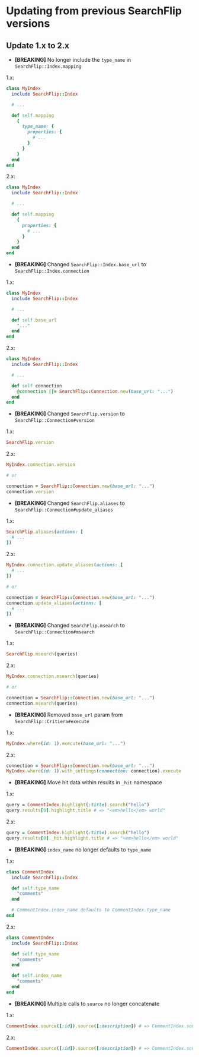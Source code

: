 
# Updating from previous SearchFlip versions

## Update 1.x to 2.x

* **[BREAKING]** No longer include the `type_name` in `SearchFlip::Index.mapping`

1.x:

```ruby
class MyIndex
  include SearchFlip::Index

  # ...

  def self.mapping
    {
      type_name: {
        properties: {
          # ...
        }
      }
    }
  end
end
```

2.x:

```ruby
class MyIndex
  include SearchFlip::Index

  # ...

  def self.mapping
    {
      properties: {
        # ...
      }
    }
  end
end
```

* **[BREAKING]** Changed `SearchFlip::Index.base_url` to `SearchFlip::Index.connection`

1.x:

```ruby
class MyIndex
  include SearchFlip::Index

  # ...

  def self.base_url
    "..."
  end
end
```

2.x:

```ruby
class MyIndex
  include SearchFlip::Index

  # ...

  def self connection
    @connection ||= SearchFlip::Connection.new(base_url: "...")
  end
end
```

* **[BREAKING]** Changed `SearchFlip.version` to `SearchFlip::Connection#version`

1.x:

```ruby
SearchFlip.version
```

2.x:

```ruby
MyIndex.connection.version

# or

connection = SearchFlip::Connection.new(base_url: "...")
connection.version
```

* **[BREAKING]** Changed `SearchFlip.aliases` to `SearchFlip::Connection#update_aliases`

1.x:

```ruby
SearchFlip.aliases(actions: [
  # ...
])
```

2.x:

```ruby
MyIndex.connection.update_aliases(actions: [
  # ...
])

# or

connection = SearchFlip::Connection.new(base_url: "...")
connection.update_aliases(actions: [
  # ...
])
```

* **[BREAKING]** Changed `SearchFlip.msearch` to `SearchFlip::Connection#msearch`

1.x:

```ruby
SearchFlip.msearch(queries)
```

2.x:

```ruby
MyIndex.connection.msearch(queries)

# or

connection = SearchFlip::Connection.new(base_url: "...")
connection.msearch(queries)
```

* **[BREAKING]** Removed `base_url` param from `SearchFlip::Critiera#execute`

1.x:

```ruby
MyIndex.where(id: 1).execute(base_url: "...")
```

2.x:

```ruby
connection = SearchFlip::Connection.new(base_url: "...")
MyIndex.where(id: 1).with_settings(connection: connection).execute
```

* **[BREAKING]** Move hit data within results in `_hit` namespace

1.x:

```ruby
query = CommentIndex.highlight(:title).search("hello")
query.results[0].highlight.title # => "<em>hello</em> world"
```

2.x:

```ruby
query = CommentIndex.highlight(:title).search("hello")
query.results[0]._hit.highlight.title # => "<em>hello</em> world"
```

* **[BREAKING]** `index_name` no longer defaults to `type_name`

1.x:

```ruby
class CommentIndex
  include SearchFlip::Index

  def self.type_name
    "comments"
  end

  # CommentIndex.index_name defaults to CommentIndex.type_name
end
```

2.x:

```ruby
class CommentIndex
  include SearchFlip::Index

  def self.type_name
    "comments"
  end

  def self.index_name
    "comments"
  end
end
```

* **[BREAKING]** Multiple calls to `source` no longer concatenate

1.x:

```ruby
CommentIndex.source([:id]).source([:description]) # => CommentIndex.source([:id, :description])
```

2.x:

```ruby
CommentIndex.source([:id]).source([:description]) # => CommentIndex.source([:description])
```

